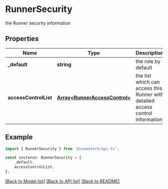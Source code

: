 # RunnerSecurity

the Runner security information

## Properties

Name | Type | Description | Notes
------------ | ------------- | ------------- | -------------
**_default** | **string** | the role by default | [default to undefined]
**accessControlList** | [**Array&lt;RunnerAccessControl&gt;**](RunnerAccessControl.md) | the list which can access this Runner with detailed access control information | [default to undefined]

## Example

```typescript
import { RunnerSecurity } from '@cosmotech/api-ts';

const instance: RunnerSecurity = {
    _default,
    accessControlList,
};
```

[[Back to Model list]](../README.md#documentation-for-models) [[Back to API list]](../README.md#documentation-for-api-endpoints) [[Back to README]](../README.md)
